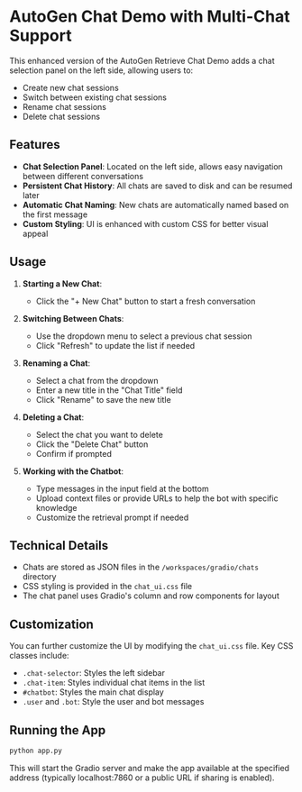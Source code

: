 # AutoGen Chat Demo with Multi-Chat Support

This enhanced version of the AutoGen Retrieve Chat Demo adds a chat selection panel on the left side, allowing users to:

- Create new chat sessions
- Switch between existing chat sessions
- Rename chat sessions
- Delete chat sessions

## Features

- **Chat Selection Panel**: Located on the left side, allows easy navigation between different conversations
- **Persistent Chat History**: All chats are saved to disk and can be resumed later
- **Automatic Chat Naming**: New chats are automatically named based on the first message
- **Custom Styling**: UI is enhanced with custom CSS for better visual appeal

## Usage

1. **Starting a New Chat**:
   - Click the "+ New Chat" button to start a fresh conversation

2. **Switching Between Chats**:
   - Use the dropdown menu to select a previous chat session
   - Click "Refresh" to update the list if needed

3. **Renaming a Chat**:
   - Select a chat from the dropdown
   - Enter a new title in the "Chat Title" field
   - Click "Rename" to save the new title

4. **Deleting a Chat**:
   - Select the chat you want to delete
   - Click the "Delete Chat" button
   - Confirm if prompted

5. **Working with the Chatbot**:
   - Type messages in the input field at the bottom
   - Upload context files or provide URLs to help the bot with specific knowledge
   - Customize the retrieval prompt if needed

## Technical Details

- Chats are stored as JSON files in the `/workspaces/gradio/chats` directory
- CSS styling is provided in the `chat_ui.css` file
- The chat panel uses Gradio's column and row components for layout

## Customization

You can further customize the UI by modifying the `chat_ui.css` file. Key CSS classes include:

- `.chat-selector`: Styles the left sidebar
- `.chat-item`: Styles individual chat items in the list
- `#chatbot`: Styles the main chat display
- `.user` and `.bot`: Style the user and bot messages

## Running the App

```bash
python app.py
```

This will start the Gradio server and make the app available at the specified address (typically localhost:7860 or a public URL if sharing is enabled).
